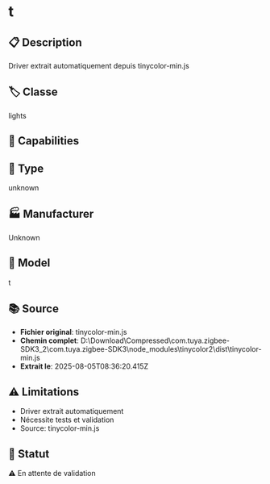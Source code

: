 # t

## 📋 Description
Driver extrait automatiquement depuis tinycolor-min.js

## 🏷️ Classe
lights

## 🔧 Capabilities


## 📡 Type
unknown

## 🏭 Manufacturer
Unknown

## 📱 Model
t

## 📚 Source
- **Fichier original**: tinycolor-min.js
- **Chemin complet**: D:\Download\Compressed\com.tuya.zigbee-SDK3_2\com.tuya.zigbee-SDK3\node_modules\tinycolor2\dist\tinycolor-min.js
- **Extrait le**: 2025-08-05T08:36:20.415Z

## ⚠️ Limitations
- Driver extrait automatiquement
- Nécessite tests et validation
- Source: tinycolor-min.js

## 🚀 Statut
⚠️ En attente de validation
